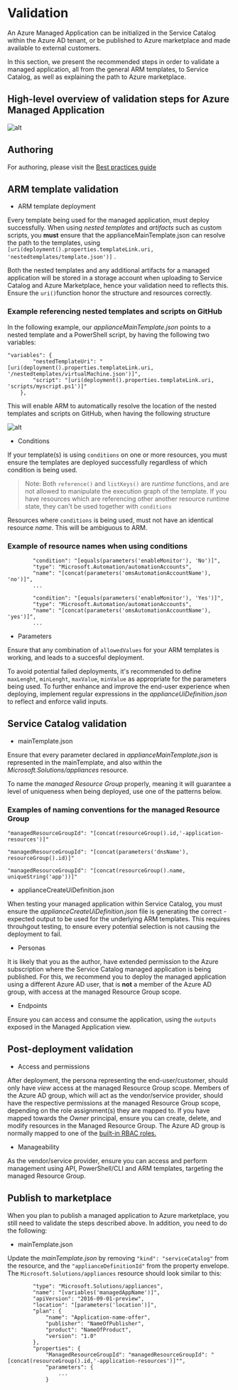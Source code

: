 # Validation

An Azure Managed Application can be initialized in the Service Catalog within the Azure AD tenant, or be published to Azure marketplace and made available to external customers.

In this section, we present the recommended steps in order to validate a managed application, all from the general ARM templates, to Service Catalog, as well as explaining the path to Azure marketplace.

## High-level overview of validation steps for Azure Managed Application

![alt](./images/validation.png)

## Authoring

For authoring, please visit the [Best practices guide](/1-contribution-guide/best-practices.md#best-practices)

## ARM template validation

* ARM template deployment

Every template being used for the managed application, must deploy successfully.
When using *nested templates* and *artifacts* such as custom scripts, you **must** ensure that the applianceMainTemplate.json can resolve the path to the templates, using ````[uri(deployment().properties.templateLink.uri, 'nestedtemplates/template.json')]````
.

Both the nested templates and any additional artifacts for a managed application will be stored in a storage account when uploading to Service Catalog and Azure Marketplace, hence your validation need to reflects this. Ensure the ````uri()````function honor the structure and resources correctly.

### Example referencing nested templates and scripts on GitHub

In the following example, our *applianceMainTemplate.json* points to a nested template and a PowerShell script, by having the following two variables:

    "variables": {
            "nestedTemplateUri": "[uri(deployment().properties.templateLink.uri, '/nestedtemplates/virtualMachine.json')]",
            "script": "[uri(deployment().properties.templateLink.uri, 'scripts/myscript.ps1')]"
        },

This will enable ARM to automatically resolve the location of the nested templates and scripts on GitHub, when having the following structure

![alt](./images/artifacts.png)

* Conditions

If your template(s) is using ````conditions```` on one or more resources, you must ensure the templates are deployed successfully regardless of which condition is being used.
>Note: Both ````reference()```` and ````listKeys()```` are *runtime* functions, and are not allowed to manipulate the execution graph of the template. If you have resources which are referencing other another resource runtime state, they can't be used together with ````conditions````

Resources where ````conditions```` is being used, must not have an identical resource *name*. This will be ambiguous to ARM.

### Example of resource names when using conditions

            "condition": "[equals(parameters('enableMonitor'), 'No')]",
            "type": "Microsoft.Automation/automationAccounts",
            "name": "[concat(parameters('omsAutomationAccountName'), 'no')]",
            ...

            "condition": "[equals(parameters('enableMonitor'), 'Yes')]",
            "type": "Microsoft.Automation/automationAccounts",
            "name": "[concat(parameters('omsAutomationAccountName'), 'yes')]",
            ...
* Parameters

Ensure that any combination of ````allowedValues```` for your ARM templates is working, and leads to a succesful deployment.

To avoid potential failed deployments, it's recommended to define ````maxLenght````, ````minLenght````, ````maxValue````, ````minValue```` as appropriate for the parameters being used.
To further enhance and improve the end-user experience when deploying, implement regular expressions in the *applianceUiDefinition.json* to reflect and enforce valid inputs.

## Service Catalog validation

* mainTemplate.json

Ensure that every parameter declared in *applianceMainTemplate.json* is represented in the mainTemplate, and also within the *Microsoft.Solutions/appliances* resource.

To name the *managed Resource Group* properly, meaning it will guarantee a level of uniqueness when being deployed, use one of the patterns below.

### Examples of naming conventions for the managed Resource Group

````"managedResourceGroupId": "[concat(resourceGroup().id,'-application-resources')]"````

````"managedResourceGroupId": "[concat(parameters('dnsName'), resourceGroup().id)]"````

````"managedResourceGroupId": "[concat(resourceGroup().name, uniqueString('app'))]"````

* applianceCreateUiDefinition.json

When testing your managed application within Service Catalog, you must ensure the *applianceCreateUiDefinition.json* file is generating the correct - expected output to be used for the underlying ARM templates. This requires throuhgout testing, to ensure every potential selection is not causing the deployment to fail. 

* Personas

It is likely that you as the author, have extended permission to the Azure subscription where the Service Catalog managed application is being published.
For this, we recommend you to deploy the managed application using a different Azure AD user, that is **not** a member of the Azure AD group, with access at the managed Resource Group scope.

* Endpoints

Ensure you can access and consume the application, using the ````outputs```` exposed in the Managed Application view.

## Post-deployment validation

* Access and permissions

After deployment, the persona representing the end-user/customer, should only have *view* access at the managed Resource Group scope. 
Members of the Azure AD group, which will act as the vendor/service provider, should have the respective permissions at the managed Resource Group scope, depending on the role assignment(s) they are mapped to. If you have mapped towards the *Owner* principal, ensure you can create, delete, and modify resources in the Managed Resource Group.
The Azure AD group is normally mapped to one of the [built-in RBAC roles.](https://docs.microsoft.com/en-us/azure/active-directory/role-based-access-built-in-roles)

* Manageability

As the vendor/service provider, ensure you can access and perform management using API, PowerShell/CLI and ARM templates, targeting the managed Resource Group.

## Publish to marketplace

When you plan to publish a managed application to Azure marketplace, you still need to validate the steps described above. In addition, you need to do the following:

* mainTemplate.json

Update the *mainTemplate.json* by removing ````"kind": "serviceCatalog"```` from the resource, and the ````"applianceDefinitionId"```` from the property envelope.
The ````Microsoft.Solutions/appliances```` resource should look similar to this:

            "type": "Microsoft.Solutions/appliances",
            "name": "[variables('managedAppName')]",
            "apiVersion": "2016-09-01-preview",
            "location": "[parameters('location')]",
            "plan": {
                "name": "Application-name-offer",
                "publisher": "NameOfPublisher",
                "product": "NameOfProduct",
                "version": "1.0"
            },
            "properties": {
                "ManagedResourceGroupId": "managedResourceGroupId": "[concat(resourceGroup().id,'-application-resources')]"",
                "parameters": {
                    ...
                }

